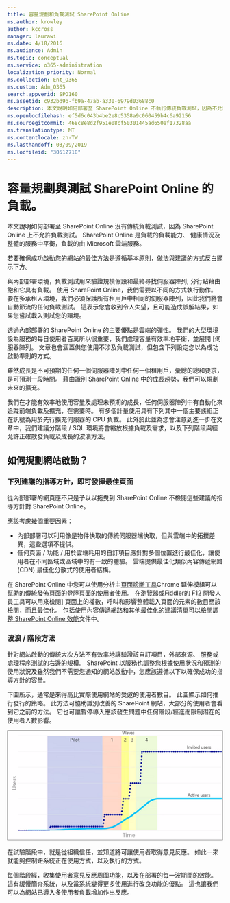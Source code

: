 ```yaml
---
title: 容量規劃和負載測試 SharePoint Online
ms.author: krowley
author: kccross
manager: laurawi
ms.date: 4/18/2016
ms.audience: Admin
ms.topic: conceptual
ms.service: o365-administration
localization_priority: Normal
ms.collection: Ent_O365
ms.custom: Adm_O365
search.appverid: SPO160
ms.assetid: c932bd9b-fb9a-47ab-a330-6979d03688c0
description: 本文說明如何部署至 SharePoint Online 不執行傳統負載測試，因為不允許使用。
ms.openlocfilehash: ef5d6c043b4be2e8c5358a9c060459b4c6a92156
ms.sourcegitcommit: 468c8e8d2f951e08cf50301445ad650ef17328aa
ms.translationtype: MT
ms.contentlocale: zh-TW
ms.lasthandoff: 03/09/2019
ms.locfileid: "30512718"
---
```

# <a name="capacity-planning-and-load-testing-sharepoint-online"></a>容量規劃與測試 SharePoint Online 的負載。

本文說明如何部署至 SharePoint Online 沒有傳統負載測試，因為 SharePoint Online 上不允許負載測試。 SharePoint Online 是負載的負載能力、 健康情況及整體的服務中平衡，負載的由 Microsoft 雲端服務。
  
若要確保成功啟動您的網站的最佳方法是遵循基本原則，做法與建議的方式反白顯示下方。
  
與內部部署環境，負載測試用來驗證規模假設和最終尋找伺服器陣列; 分行點藉由飽和它具有負載。 使用 SharePoint Online，我們需要以不同的方式執行動作。 要在多承租人環境，我們必須保護所有租用戶中相同的伺服器陣列，因此我們將會自動節流的任何負載測試。 這表示您會收到令人失望，且可能造成誤解結果，如果您嘗試載入測試您的環境。
  
透過內部部署的 SharePoint Online 的主要優點是雲端的彈性。 我們的大型環境設為服務的每日使用者百萬所以很重要，我們處理容量有效率地平衡，並展開 [伺服器陣列。 文章也會涵蓋供您使用不涉及負載測試，但包含下列設定您以為成功啟動準則的方式。 
  
雖然成長是不可預期的任何一個伺服器陣列中任何一個租用戶，彙總的總和要求，是可預測一段時間。 藉由識別 SharePoint Online 中的成長趨勢，我們可以規劃未來的擴充。
  
我們在才能有效率地使用容量及處理未預期的成長，任何伺服器陣列中有自動化來追蹤前端負載及擴充，在需要時。 有多個計量使用具有下列其中一個主要該組正在訊號為用於先行擴充伺服器的 CPU 負載。 此外於此並為您會注意到進一步在文章中，我們建議分階段 / SQL 環境將會縮放根據負載及需求，以及下列階段與經允許正確散發負載及成長的波浪方法。 
  
## <a name="how-do-i-plan-for-a-site-launch"></a>如何規劃網站啟動？

### <a name="optimize-pages-by-following-recommended-guidelines"></a>下列建議的指導方針，即可發揮最佳頁面
從內部部署的網頁應不只是予以以拖曳到 SharePoint Online 不檢閱這些建議的指導方針對 SharePoint Online。

應該考慮幾個重要因素：
- 內部部署可以利用像是物件快取的傳統伺服器端快取，但與雲端中的拓撲差異，這些選項不提供。
- 任何頁面 / 功能 / 用於雲端耗用的自訂項目應針對多個位置進行最佳化，讓使用者在不同區域或區域中的有一致的體驗。 雲端提供最佳化類似內容傳遞網路 (CDN) 最佳化分散式的使用者結構。

在 SharePoint Online 中您可以使用分析主[頁面診斷工具](https://aka.ms/perftool)Chrome 延伸模組可以幫助的傳統發佈頁面的登陸頁面的使用者使用。
在瀏覽器或[Fiddler](https://www.telerik.com/download/fiddler)的 F12 開發人員工具可以用來檢閱] 頁面上的權數，呼叫和影響整體載入頁面的元素的數目應該檢閱，而且最佳化。 包括使用內容傳遞網路和其他最佳化的建議清單可以檢閱[調整 SharePoint Online 效能](https://aka.ms/spoperformance)文件中。

### <a name="wave--phase-approach"></a>波浪 / 階段方法
針對網站啟動的傳統大次方法不有效率地讓驗證該自訂項目，外部來源、 服務或處理程序測試的右邊的規模。 SharePoint 以服務也調整您根據使用狀況和預測的使用狀況及雖然我們不需要您通知的網站啟動中，您應該遵循以下以確保成功的指導方針的容量。
  
下圖所示，通常是來得高比實際使用網站的受邀的使用者數目。 此圖顯示如何推行發行的策略。 此方法可協助識別改善的 SharePoint 網站，大部分的使用者會看到它之前的方法。 它也可讓暫停導入應該發生問題中任何階段/經進而限制潛在的使用者人數影響。
  
![顯示受邀和作用中使用者的圖形](media/0bc14a20-9420-4986-b9b9-fbcd2c6e0fb9.png)
  
在試驗階段中，就是從組織信任，並知道將可讓使用者取得意見反應。 如此一來就能夠控制鈕系統正在使用方式，以及執行的方式。
  
每個階段經，收集使用者意見反應周圍功能，以及在部署的每一波期間的效能。 這有緩慢簡介系統，以及當系統變得更多使用進行改良功能的優點。 這也讓我們可以為網站已導入多使用者負載增加作出反應。
